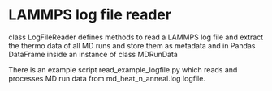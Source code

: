 # LAMMPS log file reader

class LogFileReader defines methods to read a LAMMPS log file and extract the thermo data of all MD runs and
store them as metadata and in Pandas DataFrame inside an instance of class MDRunData

There is an example script read_example_logfile.py which reads and processes MD run data from md_heat_n_anneal.log logfile. 

